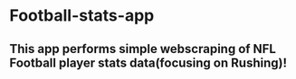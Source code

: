 # Football-stats-app
## This app performs simple webscraping of NFL Football player stats data(focusing on Rushing)!
